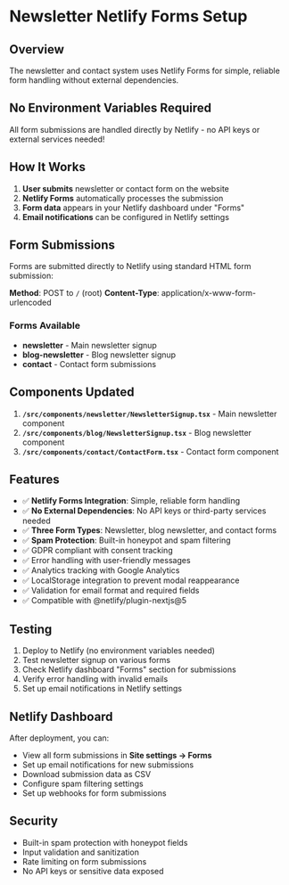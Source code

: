 # Newsletter Netlify Forms Setup

## Overview
The newsletter and contact system uses Netlify Forms for simple, reliable form handling without external dependencies.

## No Environment Variables Required

All form submissions are handled directly by Netlify - no API keys or external services needed!

## How It Works

1. **User submits** newsletter or contact form on the website
2. **Netlify Forms** automatically processes the submission
3. **Form data** appears in your Netlify dashboard under "Forms"
4. **Email notifications** can be configured in Netlify settings

## Form Submissions

Forms are submitted directly to Netlify using standard HTML form submission:

**Method**: POST to `/` (root)
**Content-Type**: application/x-www-form-urlencoded

### Forms Available
- **newsletter** - Main newsletter signup
- **blog-newsletter** - Blog newsletter signup  
- **contact** - Contact form submissions

## Components Updated

1. **`/src/components/newsletter/NewsletterSignup.tsx`** - Main newsletter component
2. **`/src/components/blog/NewsletterSignup.tsx`** - Blog newsletter component
3. **`/src/components/contact/ContactForm.tsx`** - Contact form component

## Features

- ✅ **Netlify Forms Integration**: Simple, reliable form handling
- ✅ **No External Dependencies**: No API keys or third-party services needed
- ✅ **Three Form Types**: Newsletter, blog newsletter, and contact forms
- ✅ **Spam Protection**: Built-in honeypot and spam filtering
- ✅ GDPR compliant with consent tracking
- ✅ Error handling with user-friendly messages
- ✅ Analytics tracking with Google Analytics
- ✅ LocalStorage integration to prevent modal reappearance
- ✅ Validation for email format and required fields
- ✅ Compatible with @netlify/plugin-nextjs@5

## Testing

1. Deploy to Netlify (no environment variables needed)
2. Test newsletter signup on various forms
3. Check Netlify dashboard "Forms" section for submissions
4. Verify error handling with invalid emails
5. Set up email notifications in Netlify settings

## Netlify Dashboard

After deployment, you can:
- View all form submissions in **Site settings → Forms**
- Set up email notifications for new submissions
- Download submission data as CSV
- Configure spam filtering settings
- Set up webhooks for form submissions

## Security

- Built-in spam protection with honeypot fields
- Input validation and sanitization
- Rate limiting on form submissions
- No API keys or sensitive data exposed